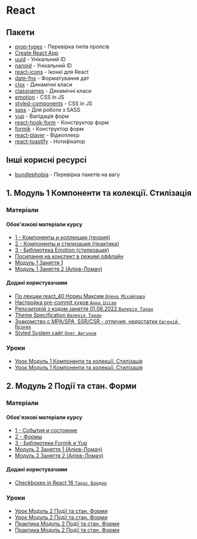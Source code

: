 # React

## Пакети

- [prop-types](https://www.npmjs.com/package/prop-types) - Перевірка типів пропсів
- [Create React App](https://create-react-app.dev/)
- [uuid](https://www.npmjs.com/package/uuid) - Унікальний ID
- [nanoid](https://www.npmjs.com/package/nanoid) - Унікальний ID
- [react-icons](https://react-icons.github.io/react-icons/) - Іконкі для React
- [date-fns](https://date-fns.org/) - Форматування дат
- [clsx](https://www.npmjs.com/package/clsx) - Динамічні класи
- [classnames](https://www.npmjs.com/package/classnames) - Динамічні класи
- [emotion](https://emotion.sh/docs/introduction) - CSS in JS
- [styled-components](https://styled-components.com/) - CSS in JS
- [sass](https://www.npmjs.com/package/sass) - Для роботи з SASS
- [yup](https://www.npmjs.com/package/yup) - Валідація форм
- [react-hook-form](https://react-hook-form.com/) - Конструктор форм
- [formik](https://formik.org/) - Конструктор форм
- [react-player](https://www.npmjs.com/package/react-player) - Відеоплеєр
- [react-toastify](https://www.npmjs.com/package/react-toastify) - Нотифікатор

## Інші корисні ресурсі

- [bundlephobia](https://bundlephobia.com/) - Перевірка пакетів на вагу

## 1. Модуль 1 Компоненти та колекції. Стилізація

### Матеріали

#### Обов'язкові матеріали курсу

- [1 - Компоненты и коллекции (теория)](https://www.youtube.com/watch?v=jy7ElyM6m7I)
- [2 - Компоненты и стилизация (практика)](https://www.youtube.com/watch?v=XRs3v6pNOH8)
- [3 - Библиотека Emotion (стилизация)](https://www.youtube.com/watch?v=S9-zFqxeEr8)
- [Посилання на конспект в режимі оффлайн](https://textbook.edu.goit.global/react-zr7b4k-pwa/v1/uk/docs/lesson-01/web-apps/)
- [Модуль 1 Заняття 1](https://www.youtube.com/watch?v=2OAcJ99XCeE)
- [Модуль 1 Заняття 2 (Алієв-Ломач)](https://www.youtube.com/watch?v=Vq1RAsifycE)

#### Додані користувачами

- [По лекции react_40 Норец Максим `Олена Мiхайлова`](https://github.com/Karlsoninit/online_react_40)
- [Настройка pre-commit хуков `Анна Цісар`](https://github.com/goitacademy/react-lint-staged-workshop)
- [Репозиторій з кодом заняття 01.08.2022 `Валерія Таран`](https://github.com/luxplanjay/react-48/tree/01-components/src)
- [Theme Specification `Валерія Таран`](https://theme-ui.com/theme-spec)
- [Знакомство с MPA/SPA, SSR/CSR - отличия, недостатки `Євгеній Позняк`](https://www.youtube.com/watch?v=0zQPQztuWto)
- [Styled System сайт `Олег Аргунов`](https://github.com/styled-system/styled-system)

### Уроки

- [Урок Модуль 1 Компоненти та колекції. Стилізація](https://www.youtube.com/watch?v=K2lRylU8TYA)
- [Урок Модуль 1 Компоненти та колекції. Стилізація](https://www.youtube.com/watch?v=4agLRSRL3og)

## 2. Модуль 2 Події та стан. Форми

### Матеріали

#### Обов'язкові матеріали курсу

- [1 - События и состояние](https://www.youtube.com/watch?v=nLdbvJ5KVQw)
- [2 - Формы](https://www.youtube.com/watch?v=80l5dUxKQLo)
- [3 - Библиотеки Formik и Yup](https://www.youtube.com/watch?v=hZNiA0CE7qw)
- [Модуль 2 Заняття 1 (Алієв-Ломач)](https://www.youtube.com/watch?v=sJ630cmuyyg)
- [Модуль 2 Заняття 2 (Алієв-Ломач)](https://www.youtube.com/watch?v=3xrm9oOgZ1c)

#### Додані користувачами

- [Checkboxes in React 16 `Тарас Бондар`](https://react.tips/checkboxes-in-react-16/)

### Уроки

- [Урок Модуль 2 Події та стан. Форми](https://www.youtube.com/watch?v=iZN3U4I9nS4)
- [Урок Модуль 2 Події та стан. Форми](https://www.youtube.com/watch?v=0H8mT3oh08U)
- [Практика Модуль 2 Події та стан. Форми](https://www.youtube.com/watch?v=6wIdhzm4prg)
- [Практика Модуль 2 Події та стан. Форми](https://www.youtube.com/watch?v=i56Dkw3kjIs)
